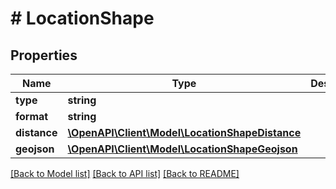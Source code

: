 # # LocationShape

## Properties

Name | Type | Description | Notes
------------ | ------------- | ------------- | -------------
**type** | **string** |  | [optional]
**format** | **string** |  | [optional]
**distance** | [**\OpenAPI\Client\Model\LocationShapeDistance**](LocationShapeDistance.md) |  | [optional]
**geojson** | [**\OpenAPI\Client\Model\LocationShapeGeojson**](LocationShapeGeojson.md) |  | [optional]

[[Back to Model list]](../../README.md#models) [[Back to API list]](../../README.md#endpoints) [[Back to README]](../../README.md)
